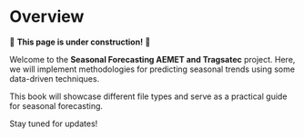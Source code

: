 # Overview

🚧 **This page is under construction!** 🚧  

Welcome to the **Seasonal Forecasting AEMET and Tragsatec**  project. Here, we will implement methodologies for predicting seasonal trends using some data-driven techniques.

This book will showcase different file types and serve as a practical guide for seasonal forecasting.

Stay tuned for updates!
